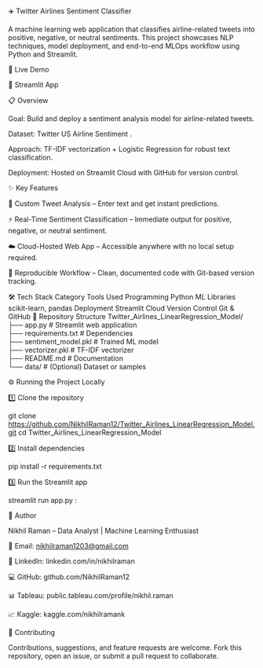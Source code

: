 ✈️ Twitter Airlines Sentiment Classifier

A machine learning web application that classifies airline-related tweets into positive, negative, or neutral sentiments. This project showcases NLP techniques, model deployment, and end-to-end MLOps workflow using Python and Streamlit.

🚀 Live Demo

🔗 Streamlit App

📋 Overview

Goal: Build and deploy a sentiment analysis model for airline-related tweets.

Dataset: Twitter US Airline Sentiment
.

Approach: TF-IDF vectorization + Logistic Regression for robust text classification.

Deployment: Hosted on Streamlit Cloud with GitHub for version control.

✨ Key Features

📝 Custom Tweet Analysis – Enter text and get instant predictions.

⚡ Real-Time Sentiment Classification – Immediate output for positive, negative, or neutral sentiment.

☁️ Cloud-Hosted Web App – Accessible anywhere with no local setup required.

🔗 Reproducible Workflow – Clean, documented code with Git-based version tracking.

🛠️ Tech Stack
Category	Tools Used
Programming	Python
ML Libraries	scikit-learn, pandas
Deployment	Streamlit Cloud
Version Control	Git & GitHub
📂 Repository Structure
Twitter_Airlines_LinearRegression_Model/
├── app.py                 # Streamlit web application  
├── requirements.txt       # Dependencies  
├── sentiment_model.pkl    # Trained ML model  
├── vectorizer.pkl         # TF-IDF vectorizer  
├── README.md              # Documentation  
└── data/                  # (Optional) Dataset or samples  

⚙️ Running the Project Locally

1️⃣ Clone the repository

git clone https://github.com/NikhilRaman12/Twitter_Airlines_LinearRegression_Model.git
cd Twitter_Airlines_LinearRegression_Model


2️⃣ Install dependencies

pip install -r requirements.txt


3️⃣ Run the Streamlit app

streamlit run app.py
:

👤 Author

Nikhil Raman – Data Analyst | Machine Learning Enthusiast

📧 Email: nikhilraman1203@gmail.com

🔗 LinkedIn: linkedin.com/in/nikhilraman

💻 GitHub: github.com/NikhilRaman12

📊 Tableau: public.tableau.com/profile/nikhil.raman

📈 Kaggle: kaggle.com/nikhilramank


🤝 Contributing

Contributions, suggestions, and feature requests are welcome. Fork this repository, open an issue, or submit a pull request to collaborate.
